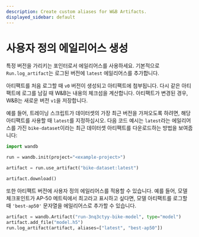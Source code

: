 ```yaml
---
description: Create custom aliases for W&B Artifacts.
displayed_sidebar: default
---
```


# 사용자 정의 에일리어스 생성

<head>
    <title>아티팩트에 대한 사용자 정의 에일리어스 생성하기.</title>
</head>

특정 버전을 가리키는 포인터로서 에일리어스를 사용하세요. 기본적으로 `Run.log_artifact`는 로그된 버전에 `latest` 에일리어스를 추가합니다.

아티팩트를 처음 로그할 때 `v0` 버전이 생성되고 아티팩트에 첨부됩니다. 다시 같은 아티팩트에 로그를 남길 때 W&B는 내용의 체크섬을 계산합니다. 아티팩트가 변경된 경우, W&B는 새로운 버전 `v1`을 저장합니다.

예를 들어, 트레이닝 스크립트가 데이터셋의 가장 최근 버전을 가져오도록 하려면, 해당 아티팩트를 사용할 때 `latest`를 지정하십시오. 다음 코드 예시는 `latest`라는 에일리어스를 가진 `bike-dataset`이라는 최근 데이터셋 아티팩트를 다운로드하는 방법을 보여줍니다:

```python
import wandb

run = wandb.init(project="<example-project>")

artifact = run.use_artifact("bike-dataset:latest")

artifact.download()
```

또한 아티팩트 버전에 사용자 정의 에일리어스를 적용할 수 있습니다. 예를 들어, 모델 체크포인트가 AP-50 메트릭에서 최고라고 표시하고 싶다면, 모델 아티팩트를 로그할 때 `'best-ap50'` 문자열을 에일리어스로 추가할 수 있습니다.

```python
artifact = wandb.Artifact("run-3nq3ctyy-bike-model", type="model")
artifact.add_file("model.h5")
run.log_artifact(artifact, aliases=["latest", "best-ap50"])
```